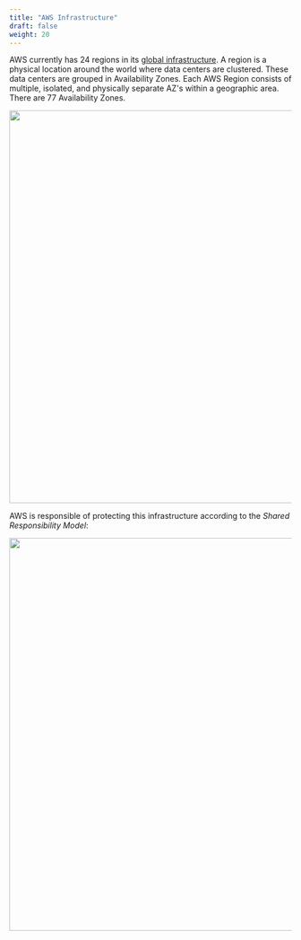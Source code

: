 ```yaml
---
title: "AWS Infrastructure"
draft: false
weight: 20
---
```


AWS currently has 24 regions in its [global infrastructure](https://aws.amazon.com/about-aws/global-infrastructure/). A region is a physical location around the world where data centers are clustered. These data centers are grouped in Availability Zones. Each AWS Region consists of multiple, isolated, and physically separate AZ's within a geographic area. There are 77 Availability Zones. 

<img src='/images/global_footprint.png' width='700px'>


AWS is responsible of protecting this infrastructure according to the _Shared Responsibility Model_:

<img src='/images/shared_model.jpg' width='700px'>

